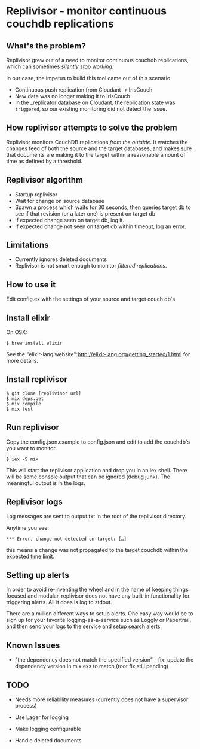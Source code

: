 # Replivisor - monitor continuous couchdb replications

## What's the problem?

Replivisor grew out of a need to monitor continuous couchdb replications, which can sometimes _silently stop working_.  

In our case, the impetus to build this tool came out of this scenario:

* Continuous push replication from Cloudant -> IrisCouch
* New data was no longer making it to IrisCouch
* In the \_replicator database on Cloudant, the replication state was <code>triggered</code>, so our existing monitoring did not detect the issue.

## How replivisor attempts to solve the problem

Replivisor monitors CouchDB replications _from the outside_.  It watches the changes feed of both the source and the target databases, and makes sure that documents are making it to the target within a reasonable amount of time as defined by a threshold.

## Replivisor algorithm

* Startup replivisor
* Wait for change on source database
* Spawn a process which waits for 30 seconds, then queries target db to see if that revision (or a later one) is present on target db
* If expected change seen on target db, log it.
* If expected change not seen on target db within timeout, log an error.

## Limitations

* Currently ignores deleted documents
* Replivisor is not smart enough to monitor _filtered replications_.

## How to use it

Edit config.ex with the settings of your source and target couch db's

## Install elixir

On OSX:

```
$ brew install elixir
```

See the "elixir-lang website":http://elixir-lang.org/getting_started/1.html for more details.

## Install replivisor

```
$ git clone [replivisor url]
$ mix deps.get
$ mix compile
$ mix test
```

## Run replivisor

Copy the config.json.example to config.json and edit to add the couchdb's you want to monitor.

```
$ iex -S mix
```

This will start the replivisor application and drop you in an iex shell.  There will be some console output that can be ignored (debug junk).  The meaningful output is in the logs.

## Replivisor logs

Log messages are sent to output.txt in the root of the replivisor directory.

Anytime you see:

```
*** Error, change not detected on target: […]
```

this means a change was not propagated to the target couchdb within the expected time limit.

## Setting up alerts

In order to avoid re-inventing the wheel and in the name of keeping things focused and modular, replivisor does not have any built-in functionality for triggering alerts.  All it does is log to stdout.

There are a million different ways to setup alerts.  One easy way would be to sign up for your favorite logging-as-a-service such as Loggly or Papertrail, and then send your logs to the service and setup search alerts.  

## Known Issues

- "the dependency does not match the specified version" - fix: update the dependency version in mix.exs to match (root fix still pending)

## TODO

- Needs more reliability measures (currently does not have a supervisor process)

- Use Lager for logging

- Make logging configurable

- Handle deleted documents